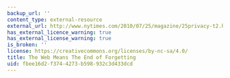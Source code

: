 ```yaml
---
backup_url: ''
content_type: external-resource
external_url: http://www.nytimes.com/2010/07/25/magazine/25privacy-t2.html?pagewanted=all&_r=0
has_external_licence_warning: true
has_external_license_warning: true
is_broken: ''
license: https://creativecommons.org/licenses/by-nc-sa/4.0/
title: The Web Means The End of Forgetting
uid: fbee16d2-f374-4273-b598-932c3d433dcd
---
```

